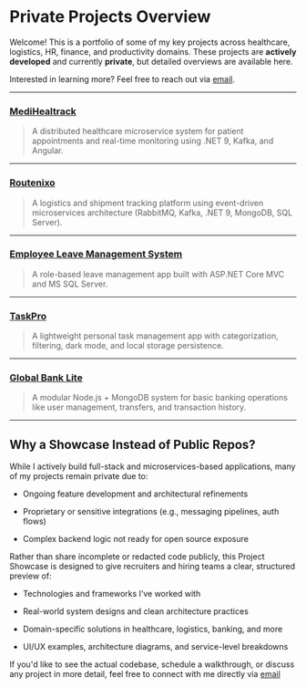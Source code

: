 # Private Projects Overview

Welcome! This is a portfolio of some of my key projects across healthcare, logistics, HR, finance, and productivity domains. These projects are **actively developed** and currently **private**, but detailed overviews are available here. 

Interested in learning more? Feel free to reach out via [email](mailto:path2devhub@gmail.com).

---

### [MediHealtrack](./MediHealtrack.md)
> A distributed healthcare microservice system for patient appointments and real-time monitoring using .NET 9, Kafka, and Angular.

---

### [Routenixo](./Routenixo.md)
> A logistics and shipment tracking platform using event-driven microservices architecture (RabbitMQ, Kafka, .NET 9, MongoDB, SQL Server).

---

### [Employee Leave Management System](./EmployeeLeaveSystem.md)
> A role-based leave management app built with ASP.NET Core MVC and MS SQL Server.

---

### [TaskPro](./TaskPro.md)
> A lightweight personal task management app with categorization, filtering, dark mode, and local storage persistence.

---

### [Global Bank Lite](./GlobalBankLite.md)
> A modular Node.js + MongoDB system for basic banking operations like user management, transfers, and transaction history.

---
## Why a Showcase Instead of Public Repos?

While I actively build full-stack and microservices-based applications, many of my projects remain private due to:

- Ongoing feature development and architectural refinements

- Proprietary or sensitive integrations (e.g., messaging pipelines, auth flows)

- Complex backend logic not ready for open source exposure

Rather than share incomplete or redacted code publicly, this Project Showcase is designed to give recruiters and hiring teams a clear, structured preview of:

- Technologies and frameworks I’ve worked with

- Real-world system designs and clean architecture practices

- Domain-specific solutions in healthcare, logistics, banking, and more

- UI/UX examples, architecture diagrams, and service-level breakdowns

If you'd like to see the actual codebase, schedule a walkthrough, or discuss any project in more detail, feel free to connect with me directly via [email](mailto:path2devhub@gmail.com)
